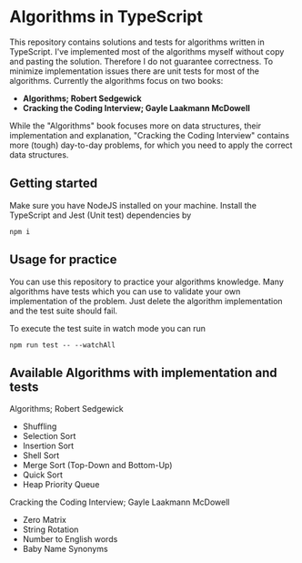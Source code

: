 # Algorithms in TypeScript

This repository contains solutions and tests for algorithms written in TypeScript. I've implemented most of the
algorithms myself without copy and pasting the solution. Therefore I do not guarantee correctness. To minimize implementation
issues there are unit tests for most of the algorithms. Currently the algorithms focus on two books:

- **Algorithms; Robert Sedgewick**
- **Cracking the Coding Interview; Gayle Laakmann McDowell**

While the "Algorithms" book focuses more on data structures, their implementation and explanation, "Cracking the
Coding Interview" contains more (tough) day-to-day problems, for which you need to apply the correct data structures.

## Getting started

Make sure you have NodeJS installed on your machine. Install the TypeScript and Jest (Unit test) dependencies by

```
npm i
```

## Usage for practice

You can use this repository to practice your algorithms knowledge. Many algorithms have tests which you can use
to validate your own implementation of the problem. Just delete the algorithm implementation and the test suite
should fail.

To execute the test suite in watch mode you can run

```
npm run test -- --watchAll
```

## Available Algorithms with implementation and tests

Algorithms; Robert Sedgewick

- Shuffling
- Selection Sort
- Insertion Sort
- Shell Sort
- Merge Sort (Top-Down and Bottom-Up)
- Quick Sort
- Heap Priority Queue

Cracking the Coding Interview; Gayle Laakmann McDowell

- Zero Matrix
- String Rotation
- Number to English words
- Baby Name Synonyms